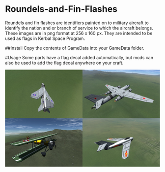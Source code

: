# Roundels-and-Fin-Flashes
Roundels and fin flashes are identifiers painted on to military aircraft to identify the nation and or branch of service to which the aircraft belongs.
These images are in png format at 256 x 160 px.  They are intended to be used as flags in Kerbal Space Program.

##Install
Copy the contents of GameData into your GameData folder.

#Usage
Some parts have a flag decal added automatically, but mods can also be used to add the flag decal anywhere on your craft.


![Alt text](/samples/samples.png?raw=true "Sample Image")
